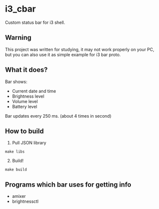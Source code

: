 # i3_cbar

Custom status bar for i3 shell.

## Warning

This project was written for studying, it may not work properly on your PC, but you can also use it as simple example for i3 bar proto.

## What it does?

Bar shows:

- Current date and time
- Brightness level
- Volume level
- Battery level

Bar updates every 250 ms. (about 4 times in second)

## How to build

1. Pull JSON library

```
make libs
```

2. Build!

```
make build
```

## Programs which bar uses for getting info

- amixer
- brightnessctl
